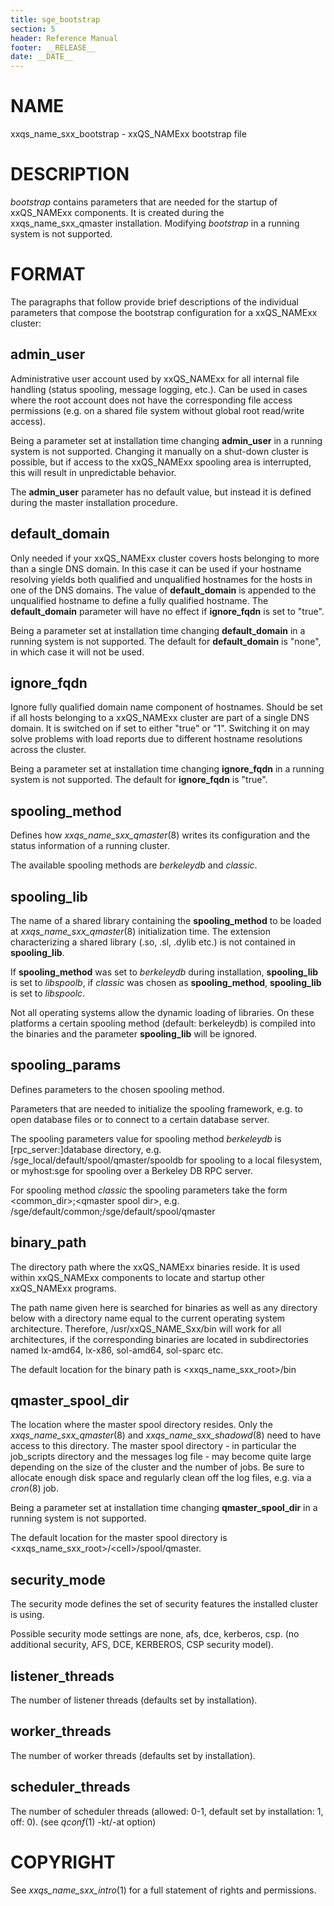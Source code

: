 ```yaml
---
title: sge_bootstrap
section: 5
header: Reference Manual
footer: __RELEASE__
date: __DATE__
---
```


# NAME

xxqs_name_sxx_bootstrap - xxQS_NAMExx bootstrap file

# DESCRIPTION

*bootstrap* contains parameters that are needed for the startup of
xxQS_NAMExx components. It is created during the xxqs_name_sxx_qmaster
installation. Modifying *bootstrap* in a running system is not
supported.

# FORMAT

The paragraphs that follow provide brief descriptions of the individual
parameters that compose the bootstrap configuration for a xxQS_NAMExx
cluster:

## **admin_user**

Administrative user account used by xxQS_NAMExx for all internal file
handling (status spooling, message logging, etc.). Can be used in cases
where the root account does not have the corresponding file access
permissions (e.g. on a shared file system without global root read/write
access).

Being a parameter set at installation time changing **admin_user** in a
running system is not supported. Changing it manually on a shut-down
cluster is possible, but if access to the xxQS_NAMExx spooling area is
interrupted, this will result in unpredictable behavior.

The **admin_user** parameter has no default value, but instead it is
defined during the master installation procedure.

## **default_domain**

Only needed if your xxQS_NAMExx cluster covers hosts belonging to more
than a single DNS domain. In this case it can be used if your hostname
resolving yields both qualified and unqualified hostnames for the hosts
in one of the DNS domains. The value of **default_domain** is appended
to the unqualified hostname to define a fully qualified hostname. The
**default_domain** parameter will have no effect if **ignore_fqdn** is
set to "true".

Being a parameter set at installation time changing **default_domain**
in a running system is not supported. The default for **default_domain**
is "none", in which case it will not be used.

## **ignore_fqdn**

Ignore fully qualified domain name component of hostnames. Should be set
if all hosts belonging to a xxQS_NAMExx cluster are part of a single DNS
domain. It is switched on if set to either "true" or "1". Switching it
on may solve problems with load reports due to different hostname
resolutions across the cluster.

Being a parameter set at installation time changing **ignore_fqdn** in a
running system is not supported. The default for **ignore_fqdn** is
"true".

## **spooling_method**

Defines how *xxqs_name_sxx_qmaster*(8) writes its configuration and the
status information of a running cluster.

The available spooling methods are *berkeleydb* and *classic*.

## **spooling_lib**

The name of a shared library containing the **spooling_method** to be
loaded at *xxqs_name_sxx_qmaster*(8) initialization time. The extension
characterizing a shared library (.so, .sl, .dylib etc.) is not contained
in **spooling_lib**.

If **spooling_method** was set to *berkeleydb* during installation,
**spooling_lib** is set to *libspoolb*, if *classic* was chosen as
**spooling_method**, **spooling_lib** is set to *libspoolc*.

Not all operating systems allow the dynamic loading of libraries. On
these platforms a certain spooling method (default: berkeleydb) is
compiled into the binaries and the parameter **spooling_lib** will be
ignored.

## **spooling_params**

Defines parameters to the chosen spooling method.

Parameters that are needed to initialize the spooling framework, e.g. to
open database files or to connect to a certain database server.

The spooling parameters value for spooling method *berkeleydb* is
\[rpc_server:\]database directory, e.g.
/sge_local/default/spool/qmaster/spooldb for spooling to a local
filesystem, or myhost:sge for spooling over a Berkeley DB RPC server.

For spooling method *classic* the spooling parameters take the form
\<common_dir>;\<qmaster spool dir>, e.g.
/sge/default/common;/sge/default/spool/qmaster

## **binary_path**

The directory path where the xxQS_NAMExx binaries reside. It is used
within xxQS_NAMExx components to locate and startup other xxQS_NAMExx
programs.

The path name given here is searched for binaries as well as any
directory below with a directory name equal to the current operating
system architecture. Therefore, /usr/xxQS_NAME_Sxx/bin will work for all
architectures, if the corresponding binaries are located in
subdirectories named lx-amd64, lx-x86, sol-amd64,
sol-sparc etc.

The default location for the binary path is \<xxqs_name_sxx_root>/bin

## **qmaster_spool_dir**

The location where the master spool directory resides. Only the
*xxqs_name_sxx_qmaster*(8) and *xxqs_name_sxx_shadowd*(8) need to have
access to this directory. The master spool directory - in particular the
job_scripts directory and the messages log file - may become quite large
depending on the size of the cluster and the number of jobs. Be sure to
allocate enough disk space and regularly clean off the log files, e.g.
via a *cron*(8) job.

Being a parameter set at installation time changing
**qmaster_spool_dir** in a running system is not supported.

The default location for the master spool directory is
\<xxqs_name_sxx_root>/\<cell>/spool/qmaster.

## **security_mode**

The security mode defines the set of security features the installed
cluster is using.

Possible security mode settings are none, afs, dce, kerberos, csp. (no
additional security, AFS, DCE, KERBEROS, CSP security model).

## **listener_threads**

The number of listener threads (defaults set by installation).

## **worker_threads**

The number of worker threads (defaults set by installation).

## **scheduler_threads**

The number of scheduler threads (allowed: 0-1, default set by
installation: 1, off: 0). (see *qconf*(1) -kt/-at option)

# COPYRIGHT

See *xxqs_name_sxx_intro*(1) for a full statement of rights and
permissions.
